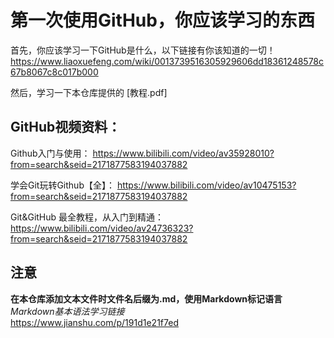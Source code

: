 # 第一次使用GitHub，你应该学习的东西

首先，你应该学习一下GitHub是什么，以下链接有你该知道的一切！
https://www.liaoxuefeng.com/wiki/0013739516305929606dd18361248578c67b8067c8c017b000

然后，学习一下本仓库提供的 [教程.pdf]

## GitHub视频资料： 
Github入门与使用： 
https://www.bilibili.com/video/av35928010?from=search&seid=2171877583194037882

学会Git玩转Github【全】： 
https://www.bilibili.com/video/av10475153?from=search&seid=2171877583194037882

Git&GitHub 最全教程，从入门到精通： 
https://www.bilibili.com/video/av24736323?from=search&seid=2171877583194037882

## 注意  
**在本仓库添加文本文件时文件名后缀为.md，使用Markdown标记语言**  
*Markdown基本语法学习链接*  
https://www.jianshu.com/p/191d1e21f7ed
